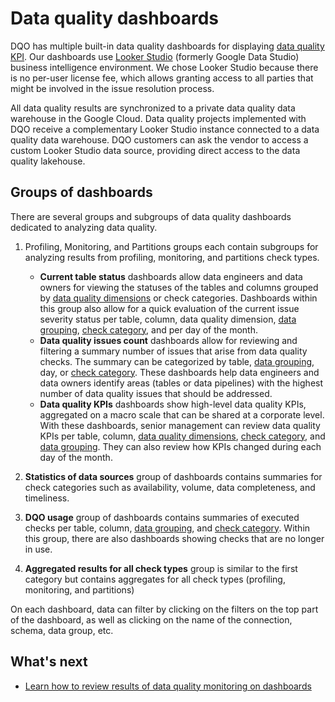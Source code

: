 # Data quality dashboards

DQO has multiple built-in data quality dashboards for displaying [data quality KPI](../data-quality-kpis/data-quality-kpis.md).
Our dashboards use [Looker Studio](https://lookerstudio.google.com/overview) (formerly Google Data Studio) business 
intelligence environment. We chose Looker Studio because there is no per-user license fee, which allows granting access
to all parties that might be involved in the issue resolution process.

All data quality results are synchronized to a private data quality data warehouse in the Google Cloud. 
Data quality projects implemented with DQO receive a complementary Looker Studio instance connected to a data quality 
data warehouse. DQO customers can ask the vendor to access a custom Looker Studio data source, providing direct access 
to the data quality lakehouse.

## Groups of dashboards

There are several groups and subgroups of data quality dashboards dedicated to analyzing data quality.

1. Profiling, Monitoring, and Partitions groups each contain subgroups for analyzing results from profiling, monitoring, and partitions check types. 
    - **Current table status** dashboards allow data engineers and data owners for viewing the statuses of the tables and columns grouped by [data quality dimensions](../data-quality-dimensions/data-quality-dimensions.md) or check categories. Dashboards within this group also allow for a quick evaluation of the current issue severity status per table, column, data quality dimension, [data grouping](../data-grouping/data-grouping.md), [check category](../../checks/#categories-of-checks), and per day of the month.
    - **Data quality issues count** dashboards allow for reviewing and filtering a summary number of issues that arise from data quality checks. The summary can be categorized by table, [data grouping](../data-grouping/data-grouping.md), day, or [check category](../../checks/#categories-of-checks). These dashboards help data engineers and data owners identify areas (tables or data pipelines) with the highest number of data quality issues that should be addressed.
    - **Data quality KPIs** dashboards show high-level data quality KPIs, aggregated on a macro scale that can be shared at a corporate level. With these dashboards, senior management can review data quality KPIs per table, column, [data quality dimensions](../data-quality-dimensions/data-quality-dimensions.md), [check category](../../checks/#categories-of-checks), and [data grouping](../data-grouping/data-grouping.md). They can also review how KPIs changed during each day of the month.

2. **Statistics of data sources**  group of dashboards contains summaries for check categories such as availability, volume, data completeness, and timeliness.

3. **DQO usage** group of dashboards contains summaries of executed checks per table, column, [data grouping](../data-grouping/data-grouping.md), and [check category](../../checks/#categories-of-checks). Within this group, there are also dashboards showing checks that are no longer in use.

4. **Aggregated results for all check types** group is similar to the first category but contains aggregates for all check types (profiling, monitoring, and partitions)

On each dashboard, data can filter by clicking on the filters on the top part of the dashboard, as well as clicking on the name of the connection, schema, data group, etc.



## What's next
- [Learn how to review results of data quality monitoring on dashboards](../../working-with-dqo/data-quality-dashboards/data-quality-dashboards.md)

